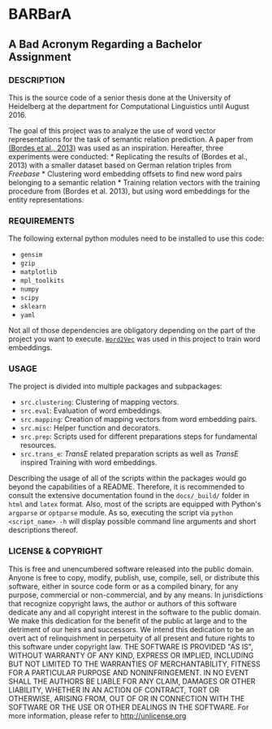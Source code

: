 # BARBarA
## A **B**ad **A**cronym **R**egarding a **Ba**chelo**r** **A**ssignment

### DESCRIPTION

This is the source code of a senior thesis done at the University of Heidelberg at the
department for Computational Linguistics until August 2016.

The goal of this project was to analyze the use of word vector representations for the task
of semantic relation prediction. A paper from [(Bordes et al., 2013)](http://papers.nips.cc/paper/5071-translating-embeddings-for-modeling-multi-relational-data.pdf)
was used as an inspiration.
Hereafter, three experiments were conducted:
    * Replicating the results of (Bordes et al., 2013) with a smaller dataset based on German relation triples from *Freebase*
    * Clustering word embedding offsets to find new word pairs belonging to a semantic relation
    * Training relation vectors with the training procedure from (Bordes et al. 2013), but using word embeddings for the
    entity representations.

### REQUIREMENTS

The following external python modules need to be installed to use this code:
  * `gensim`
  * `gzip`
  * `matplotlib`
  * `mpl_toolkits`
  * `numpy`
  * `scipy`
  * `sklearn`
  * `yaml`

Not all of those dependencies are obligatory depending on the part of the project you want to
execute.
[`Word2Vec`](https://code.google.com/archive/p/word2vec/) was used in this project to train word embeddings.

### USAGE

The project is divided into multiple packages and subpackages:
  * `src.clustering`: Clustering of mapping vectors.
  * `src.eval`: Evaluation of word embeddings.
  * `src.mapping`: Creation of mapping vectors from word embedding pairs.
  * `src.misc`: Helper function and decorators.
  * `src.prep`: Scripts used for different preparations steps for fundamental resources.
  * `src.trans_e`: *TransE* related preparation scripts as well as *TransE* inspired Training with word embeddings.

Describing the usage of all of the scripts within the packages would go beyond the capabilities
of a README. Therefore, it is recommended to consult the extensive documentation found in
the `docs/_build/` folder in `html` and `latex` format.
Also, most of the scripts are equipped with Python's `argparse` or `optparse` module.
As so, executing the script via `python <script_name> -h` will display possible command line
arguments and short descriptions thereof.

### LICENSE & COPYRIGHT

This is free and unencumbered software released into the public domain.
Anyone is free to copy, modify, publish, use, compile, sell, or distribute this software, either in source code form or as a compiled binary, for any purpose, commercial or non-commercial, and by any means.
In jurisdictions that recognize copyright laws, the author or authors of this software dedicate any and all copyright interest in the software to the public domain. We make this dedication for the benefit of the public at large and to the detriment of our heirs and successors. We intend this dedication to be an overt act of relinquishment in perpetuity of all present and future rights to this software under copyright law.
THE SOFTWARE IS PROVIDED "AS IS", WITHOUT WARRANTY OF ANY KIND, EXPRESS OR IMPLIED, INCLUDING BUT NOT LIMITED TO THE WARRANTIES OF MERCHANTABILITY, FITNESS FOR A PARTICULAR PURPOSE AND NONINFRINGEMENT. IN NO EVENT SHALL THE AUTHORS BE LIABLE FOR ANY CLAIM, DAMAGES OR OTHER LIABILITY, WHETHER IN AN ACTION OF CONTRACT, TORT OR OTHERWISE, ARISING FROM, OUT OF OR IN CONNECTION WITH THE SOFTWARE OR THE USE OR OTHER DEALINGS IN THE SOFTWARE.
For more information, please refer to http://unlicense.org

